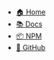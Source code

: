 <!-- docs/_navbar.md -->

* [🏠 Home](/)
* [📚 Docs](#/installation)
* [📦 NPM](https://www.npmjs.com/package/markdownforge)
* [🐙 GitHub](https://github.com/rauofthameem/markdownforge)